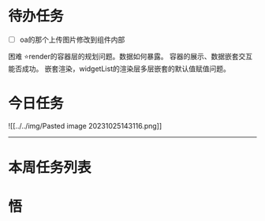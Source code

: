 # 待办任务
- [ ] oa的那个上传图片修改到组件内部

困难
⭐render的容器层的规划问题。数据如何暴露。
容器的展示、数据嵌套交互能否成功。
嵌套渲染，widgetList的渲染层多层嵌套的默认值赋值问题。

# 今日任务

![[../../img/Pasted image 20231025143116.png]]




------
# 本周任务列表



# 悟